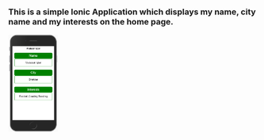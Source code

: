 ### This is a simple Ionic Application which displays my name, city name and my interests on the home page.

<img src="screenshot.png" width="100&">